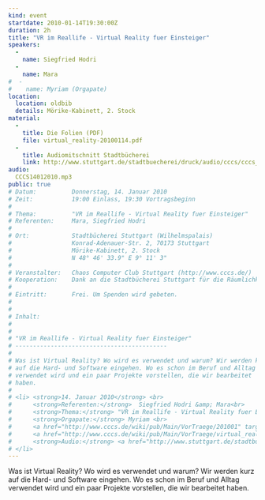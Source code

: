 ```yaml
---
kind: event
startdate: 2010-01-14T19:30:00Z
duration: 2h
title: "VR im Reallife - Virtual Reality fuer Einsteiger"
speakers:
  -
    name: Siegfried Hodri
  -
    name: Mara
#  -
#    name: Myriam (Orgapate)
location:
  location: oldbib
  details: Mörike-Kabinett, 2. Stock
material:
  -
    title: Die Folien (PDF)
    file: virtual_reality-20100114.pdf
  -
    title: Audiomitschnitt Stadtbücherei
    link: http://www.stuttgart.de/stadtbuecherei/druck/audio/cccs/cccs_audio.htm#14
audio:
  CCCS14012010.mp3
public: true
# Datum:          Donnerstag, 14. Januar 2010
# Zeit:           19:00 Einlass, 19:30 Vortragsbeginn
# 
# Thema:          "VR im Reallife - Virtual Reality fuer Einsteiger"
# Referenten:     Mara, Siegfried Hodri
# 
# Ort:            Stadtbücherei Stuttgart (Wilhelmspalais)
#                 Konrad-Adenauer-Str. 2, 70173 Stuttgart
#                 Mörike-Kabinett, 2. Stock
#                 N 48° 46' 33.9" E 9° 11' 3"
# 
# Veranstalter:   Chaos Computer Club Stuttgart (http://www.cccs.de/)
# Kooperation:    Dank an die Stadtbücherei Stuttgart für die Räumlichkeiten!
# 
# Eintritt:       Frei. Um Spenden wird gebeten.
# 
# 
# Inhalt:
# 
# 
# "VR im Reallife - Virtual Reality fuer Einsteiger"
# -------------------------------------------
# 
# Was ist Virtual Reality? Wo wird es verwendet und warum? Wir werden kurz
# auf die Hard- und Software eingehen. Wo es schon im Beruf und Alltag
# verwendet wird und ein paar Projekte vorstellen, die wir bearbeitet
# haben.
# 
# <li> <strong>14. Januar 2010</strong> <br>
#      <strong>Referenten:</strong>  Siegfried Hodri &amp; Mara<br>
#      <strong>Thema:</strong> "VR im Reallife - Virtual Reality fuer Einsteiger" <br>
#      <strong>Orgapate:</strong> Myriam <br>
#      <a href="http://www.cccs.de/wiki/pub/Main/VorTraege/201001" target="_top">Pressetext 01/2010</a> <br>
#      <a href="http://www.cccs.de/wiki/pub/Main/VorTraege/virtual_reality-20100114.pdf" target="_top">Präsentation 01/2010</a> <br>
#      <strong>Audio:</strong> <a href="http://www.stuttgart.de/stadtbuecherei/druck/audio/cccs/cccs_audio.htm#14" target="_top">http://www.stuttgart.de/stadtbuecherei/druck/audio/cccs/cccs_audio.htm#14</a>
# </li>
---
```

Was ist Virtual Reality? Wo wird es verwendet und warum? Wir werden kurz
auf die Hard- und Software eingehen. Wo es schon im Beruf und Alltag
verwendet wird und ein paar Projekte vorstellen, die wir bearbeitet
haben.

